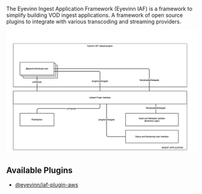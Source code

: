 The Eyevinn Ingest Application Framework (Eyevinn IAF) is a framework to simplify building VOD ingest applications. A framework of open source plugins to integrate with various transcoding and streaming providers. 

![Diagram of Eyevinn Ingest Application Framework](eyevinn-iaf.png)

## Available Plugins

- [@eyevinn/iaf-plugin-aws](https://www.npmjs.com/package/@eyevinn/iaf-plugin-aws)